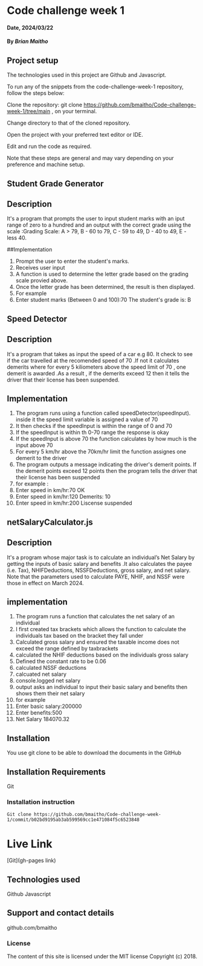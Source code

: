 # Code challenge week 1

#### Date, 2024/03/22

#### By *Brian Maitho*
## Project setup
The technologies used in this project are Github and Javascript.

To run any of the snippets from the code-challenge-week-1 repository, follow the steps below:

Clone the repository: git clone https://github.com/bmaitho/Code-challenge-week-1/tree/main , on your terminal.

Change directory to that of the cloned repository.

Open the project with your preferred text editor or IDE.

Edit and run the code as required.

Note that these steps are general and may vary depending on your preference and machine setup.


## Student Grade Generator
## Description
It's a program that prompts the user to input student marks with an iput range of zero to a hundred and an output with the correct grade using the scale :Grading Scale: A > 79, B - 60 to 79, C - 59 to 49, D - 40 to 49, E - less 40.

##Implementation 
1. Prompt the user to enter the student's marks.
2. Receives user input 
3. A function is used to determine the letter grade based on the grading scale provied above.
4. Once the letter grade has been determined, the result is then displayed.
5. For example
6. Enter student marks (Between 0 and 100):70
The student's grade is: B

## Speed Detector 
## Description
It's a program that takes as input the speed of a car e.g 80. It check to see if the car travelled at the recomended speed of 70 .If not it calculates demerits where for every 5 kiliometers above the speed limit of 70 , one demerit is awarded .As a result , if the demerits exceed 12 then it tells the driver that their license has been suspended.

## Implementation
1. The program runs using a function called speedDetector(speedInput). inside it the speed limit variable is assigned a value of 70 
2. It then checks if the speedInput is within the range of 0 and 70 
3. If the speedInput is within th 0-70 range the response is okay 
4. If the speedInput is above 70 the function calculates by how much is the input above 70 
5. For every 5 km/hr above the 70km/hr limit the function assignes one demerit to the driver 
6. The program outputs a message indicating the driver's demerit points. If the demerit points exceed 12 points then the program tells the driver that their license has been suspended
7. for example : 
8. Enter speed in km/hr:70
OK
9. Enter speed in km/hr:120
Demerits: 10
10. Enter speed in km/hr:200
Liscense suspended

## netSalaryCalculator.js
## Description
It's a program whose major task is to calculate an individual’s Net Salary by getting the inputs of basic salary and benefits .It also calculates the payee (i.e. Tax), NHIFDeductions, NSSFDeductions, gross salary, and net salary. 
Note that the parameters used to calculate PAYE, NHIF, and NSSF were those in effect on March 2024.
## implementation
1. The program runs a function that calculates the net salary of an individual 
2. I first created tax brackets which allows the function to calculate the individuals tax based on the bracket they fall under 
3. Calculated gross salary and ensured the taxable income does not exceed the range defined by taxbrackets
4. calculated the NHIF deductions based on the individuals gross salary 
5. Defined the constant rate to be 0.06
6. calculated NSSF deductions
7. calcuated net salary 
8. console.logged net salary 
9. output asks an individual to input their basic salary and benefits then shows them their net salary  
10. for example 
11. Enter basic salary:200000
12. Enter benefits:500
13. Net Salary 184070.32
## Installation

You use git clone to be able to download the documents in the GitHub

## Installation Requirements
Git

### Installation instruction
```
Git clone https://github.com/bmaitho/Code-challenge-week-1/commit/b02bd9195ab3ab599569cc1e471084f5c6523848

```

# Live Link
[Git](gh-pages link)

## Technologies used
Github
Javascript

## Support and contact details
github.com/bmaitho

### License
The content of this site is licensed under the MIT license
Copyright (c) 2018.
